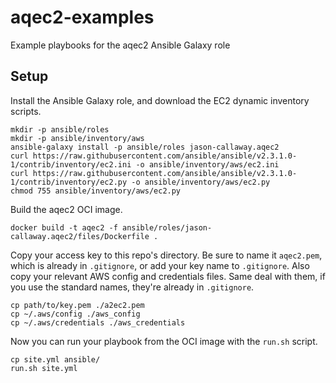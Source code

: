 # aqec2-examples
Example playbooks for the aqec2 Ansible Galaxy role

## Setup

Install the Ansible Galaxy role, and download the EC2 dynamic inventory scripts.

```
mkdir -p ansible/roles
mkdir -p ansible/inventory/aws
ansible-galaxy install -p ansible/roles jason-callaway.aqec2
curl https://raw.githubusercontent.com/ansible/ansible/v2.3.1.0-1/contrib/inventory/ec2.ini -o ansible/inventory/aws/ec2.ini
curl https://raw.githubusercontent.com/ansible/ansible/v2.3.1.0-1/contrib/inventory/ec2.py -o ansible/inventory/aws/ec2.py
chmod 755 ansible/inventory/aws/ec2.py
```

Build the aqec2 OCI image.

```
docker build -t aqec2 -f ansible/roles/jason-callaway.aqec2/files/Dockerfile .
```

Copy your access key to this repo's directory. Be sure to name it ```aqec2.pem```, which is already in ```.gitignore```, or add your key name to ```.gitignore```. Also copy your relevant AWS config and credentials files. Same deal with them, if you use the standard names, they're already in ```.gitignore```.

```
cp path/to/key.pem ./a2ec2.pem
cp ~/.aws/config ./aws_config
cp ~/.aws/credentials ./aws_credentials
```

Now you can run your playbook from the OCI image with the ```run.sh``` script.

```
cp site.yml ansible/
run.sh site.yml
```
